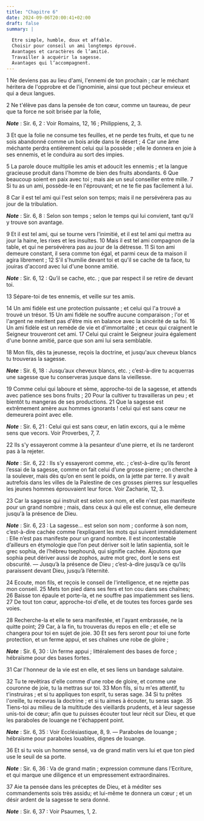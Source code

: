 ```yaml
---
title: "Chapitre 6"
date: 2024-09-06T20:00:41+02:00
draft: false
summary: |
  
  Etre simple, humble, doux et affable.
  Choisir pour conseil un ami longtemps éprouvé.
  Avantages et caractères de l’amitié.
  Travailler à acquérir la sagesse.
  Avantages qui l’accompagnent.
---
```



1 Ne deviens pas au lieu d'ami, l'ennemi de ton prochain ; car le méchant héritera de l'opprobre et de l'ignominie, ainsi que tout pécheur envieux et qui a deux langues.


2 Ne t'élève pas dans la pensée de ton cœur, comme un taureau, de peur que ta force ne soit brisée par la folie,

***Note*** :  Sir. 6, 2 : Voir Romains, 12, 16 ; Philippiens, 2, 3.

3 Et que la folie ne consume tes feuilles, et ne perde tes fruits, et que tu ne sois abandonné comme un bois aride dans le désert ; 4 Car une âme méchante perdra entièrement celui qui la possède ; elle le donnera en joie à ses ennemis, et le conduira au sort des impies.


5 La parole douce multiplie les amis et adoucit les ennemis ; et la langue gracieuse produit dans l'homme de bien des fruits abondants. 6 Que beaucoup soient en paix avec toi ; mais aie un seul conseiller entre mille. 7 Si tu as un ami, possède-le en l'éprouvant; et ne te fie pas facilement à lui.


8 Car il est tel ami qui l'est selon son temps; mais il ne persévérera pas au jour de la tribulation.

***Note*** :  Sir. 6, 8 : Selon son temps ; selon le temps qui lui convient, tant qu’il y trouve son avantage.

9 Et il est tel ami, qui se tourne vers l'inimitié, et il est tel ami qui mettra au jour la haine, les rixes et les insultes. 10 Mais il est tel ami compagnon de la table, et qui ne persévérera pas au jour de la détresse. 11 Si ton ami demeure constant, il sera comme ton égal, et parmi ceux de ta maison il agira librement ; 12 S'il s'humilie devant toi et qu'il se cache de ta face, tu jouiras d'accord avec lui d'une bonne amitié.

***Note*** :  Sir. 6, 12 : Qu’il se cache, etc. ; que par respect il se retire de devant toi.

13 Sépare-toi de tes ennemis, et veille sur tes amis.


14 Un ami fidèle est une protection puissante ; et celui qui l'a trouvé a trouvé un trésor. 15 Un ami fidèle ne souffre aucune comparaison ; l'or et l'argent ne méritent pas d'être mis en balance avec la sincérité de sa foi. 16 Un ami fidèle est un remède de vie et d'immortalité ; et ceux qui craignent le Seigneur trouveront cet ami. 17 Celui qui craint le Seigneur jouira également d'une bonne amitié, parce que son ami lui sera semblable.


18 Mon fils, dès ta jeunesse, reçois la doctrine, et jusqu'aux cheveux blancs tu trouveras la sagesse.

***Note*** :  Sir. 6, 18 : Jusqu’aux cheveux blancs, etc. ; c’est-à-dire tu acquerras une sagesse que tu conserveras jusque dans la vieillesse.

19 Comme celui qui laboure et sème, approche-toi de la sagesse, et attends avec patience ses bons fruits ; 20 Pour la cultiver tu travailleras un peu ; et bientôt tu mangeras de ses productions. 21 Que la sagesse est extrêmement amère aux hommes ignorants ! celui qui est sans cœur ne demeurera point avec elle.

***Note*** :  Sir. 6, 21 : Celui qui est sans cœur, en latin excors, qui a le même sens que vecors. Voir Proverbes, 7, 7.

22 Ils s'y essayeront comme à la pesanteur d'une pierre, et ils ne tarderont pas à la rejeter.

***Note*** :  Sir. 6, 22 : Ils s’y essayeront comme, etc. ; c’est-à-dire qu’ils feront l’essai de la sagesse, comme on fait celui d’une grosse pierre ; on cherche à la soulever, mais dès qu’on en sent le poids, on la jette par terre. Il y avait autrefois dans les villes de la Palestine de ces grosses pierres sur lesquelles les jeunes hommes éprouvaient leur force. Voir Zacharie, 12, 3.


23 Car la sagesse qui instruit est selon son nom, et elle n'est pas manifeste pour un grand nombre ; mais, dans ceux à qui elle est connue, elle demeure jusqu'à la présence de Dieu.

***Note*** :  Sir. 6, 23 : La sagesse… est selon son nom ; conforme à son nom, c’est-à-dire cachée comme l’expliquent les mots qui suivent immédiatement : Elle n’est pas manifeste pour un grand nombre. Il est incontestable d’ailleurs en étymologie que l’on peut dériver soit le latin sapientia, soit le grec sophia, de l’hébreu tsephounâ, qui signifie cachée. Ajoutons que sophia peut dériver aussi de zophos, autre mot grec, dont le sens est obscurité. ― Jusqu’à la présence de Dieu ; c’est-à-dire jusqu’à ce qu’ils paraissent devant Dieu, jusqu’à l’éternité.

24 Ecoute, mon fils, et reçois le conseil de l'intelligence, et ne rejette pas mon conseil. 25 Mets ton pied dans ses fers et ton cou dans ses chaînes; 26 Baisse ton épaule et porte-la, et ne souffre pas impatiemment ses liens. 27 De tout ton cœur, approche-toi d'elle, et de toutes tes forces garde ses voies.


28 Recherche-la et elle te sera manifestée, et l'ayant embrassée, ne la quitte point; 29 Car, à la fin, tu trouveras du repos en elle ; et elle se changera pour toi en sujet de joie. 30 Et ses fers seront pour toi une forte protection, et un ferme appui, et ses chaînes une robe de gloire ;

***Note*** :  Sir. 6, 30 : Un ferme appui ; littéralement des bases de force ; hébraïsme pour des bases fortes.

31 Car l'honneur de la vie est en elle, et ses liens un bandage salutaire.


32 Tu te revêtiras d'elle comme d'une robe de gloire, et comme une couronne de joie, tu la mettras sur toi. 33 Mon fils, si tu m'es attentif, tu t'instruiras ; et si tu appliques ton esprit, tu seras sage. 34 Si tu prêtes l'oreille, tu recevras la doctrine ; et si tu aimes à écouter, tu seras sage. 35 Tiens-toi au milieu de la multitude des vieillards prudents, et à leur sagesse unis-toi de cœur; afin que tu puisses écouter tout leur récit sur Dieu, et que les paraboles de louange ne t'échappent point.

***Note*** :  Sir. 6, 35 : Voir Ecclésiastique, 8, 9. ― Paraboles de louange ; hébraïsme pour paraboles louables, dignes de louange.

36 Et si tu vois un homme sensé, va de grand matin vers lui et que ton pied use le seuil de sa porte.

***Note*** :  Sir. 6, 36 : Va de grand matin ; expression commune dans l’Ecriture, et qui marque une diligence et un empressement extraordinaires.

37 Aie ta pensée dans les préceptes de Dieu, et à méditer ses commandements sois très assidu; et lui-même te donnera un cœur ; et un désir ardent de la sagesse te sera donné.

***Note*** :  Sir. 6, 37 : Voir Psaumes, 1, 2.


